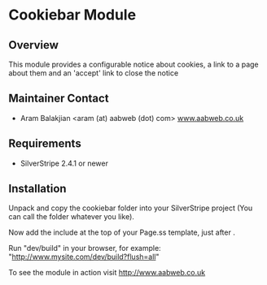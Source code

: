 # Cookiebar Module #

## Overview ##

This module provides a configurable notice about cookies, a link to a page about them and an 'accept' link to close the notice

## Maintainer Contact

 * Aram Balakjian 
   <aram (at) aabweb (dot) com>
   www.aabweb.co.uk

## Requirements

 * SilverStripe 2.4.1 or newer

## Installation

Unpack and copy the cookiebar folder into your SilverStripe project (You can call the folder whatever you like).

Now add the include at the top of your Page.ss template, just after <body>.

Run "dev/build" in your browser, for example: "http://www.mysite.com/dev/build?flush=all"

To see the module in action visit http://www.aabweb.co.uk